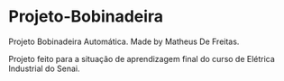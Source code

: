 # Projeto-Bobinadeira
Projeto Bobinadeira Automática. Made by Matheus De Freitas.

Projeto feito para a situação de aprendizagem final do curso de Elétrica Industrial do Senai.
